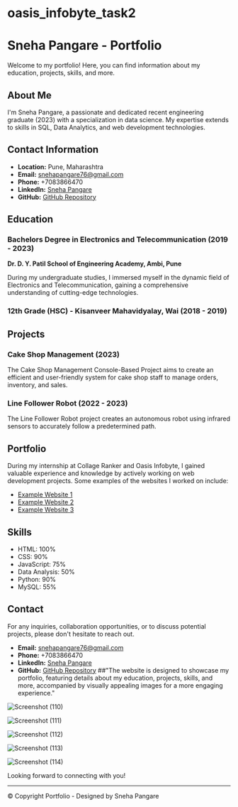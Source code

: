 # oasis_infobyte_task2
# Sneha Pangare - Portfolio

Welcome to my portfolio! Here, you can find information about my education, projects, skills, and more.

## About Me

I'm Sneha Pangare, a passionate and dedicated recent engineering graduate (2023) with a specialization in data science. My expertise extends to skills in SQL, Data Analytics, and web development technologies.

## Contact Information

- **Location:** Pune, Maharashtra
- **Email:** [snehapangare76@gmail.com](mailto:snehapangare76@gmail.com)
- **Phone:** +7083866470
- **LinkedIn:** [Sneha Pangare](https://www.linkedin.com/in/sneha-pangare-48b15b1a1)
- **GitHub:** [GitHub Repository](https://github.com/snehapangare/Cake_shop)

## Education

### Bachelors Degree in Electronics and Telecommunication (2019 - 2023)
**Dr. D. Y. Patil School of Engineering Academy, Ambi, Pune**

During my undergraduate studies, I immersed myself in the dynamic field of Electronics and Telecommunication, gaining a comprehensive understanding of cutting-edge technologies.

### 12th Grade (HSC) - Kisanveer Mahavidyalay, Wai (2018 - 2019)

## Projects

### Cake Shop Management (2023)
The Cake Shop Management Console-Based Project aims to create an efficient and user-friendly system for cake shop staff to manage orders, inventory, and sales.

### Line Follower Robot (2022 - 2023)
The Line Follower Robot project creates an autonomous robot using infrared sensors to accurately follow a predetermined path.

## Portfolio

During my internship at Collage Ranker and Oasis Infobyte, I gained valuable experience and knowledge by actively working on web development projects. Some examples of the websites I worked on include:
- [Example Website 1](#)
- [Example Website 2](#)
- [Example Website 3](#)

## Skills

- HTML: 100%
- CSS: 90%
- JavaScript: 75%
- Data Analysis: 50%
- Python: 90%
- MySQL: 55%

## Contact

For any inquiries, collaboration opportunities, or to discuss potential projects, please don't hesitate to reach out.

- **Email:** [snehapangare76@gmail.com](mailto:snehapangare76@gmail.com)
- **Phone:** +7083866470
- **LinkedIn:** [Sneha Pangare](https://www.linkedin.com/in/sneha-pangare-48b15b1a1)
- **GitHub:** [GitHub Repository](https://github.com/snehapangare/Cake_shop)
##"The website is designed to showcase my portfolio, featuring details about my education, projects, skills, and more, accompanied by visually appealing images for a more engaging experience."

![Screenshot (110)](https://github.com/snehapangare/oasis_infobyte_task2/assets/154306103/4b133254-0204-4674-9bb6-d83aed48a1af)

![Screenshot (111)](https://github.com/snehapangare/oasis_infobyte_task2/assets/154306103/58d9386e-2584-495e-ad4d-bbe4ce79ac13)

![Screenshot (112)](https://github.com/snehapangare/oasis_infobyte_task2/assets/154306103/359636dc-85b4-4bcf-b8a6-fed11578289d)

![Screenshot (113)](https://github.com/snehapangare/oasis_infobyte_task2/assets/154306103/29045fa7-bf79-49a1-b2b8-b1f7e6ceafd8)

![Screenshot (114)](https://github.com/snehapangare/oasis_infobyte_task2/assets/154306103/d6796204-de7f-42cc-ae8c-f55fe959ec69)


Looking forward to connecting with you!

---
© Copyright Portfolio - Designed by Sneha Pangare
